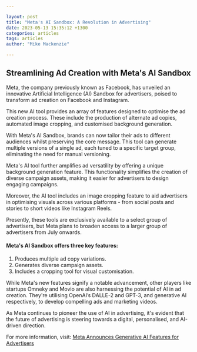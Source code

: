 ```yaml
---

layout: post
title: "Meta's AI Sandbox: A Revolution in Advertising"
date: 2023-05-13 15:35:12 +1300
categories: articles
tags: articles
author: "Mike Mackenzie"

---
```


## Streamlining Ad Creation with Meta's AI Sandbox

Meta, the company previously known as Facebook, has unveiled an innovative Artificial Intelligence (AI) Sandbox for advertisers, poised to transform ad creation on Facebook and Instagram. 

This new AI tool provides an array of features designed to optimise the ad creation process. These include the production of alternate ad copies, automated image cropping, and customised background generation. 

With Meta's AI Sandbox, brands can now tailor their ads to different audiences whilst preserving the core message. This tool can generate multiple versions of a single ad, each tuned to a specific target group, eliminating the need for manual versioning.

Meta's AI tool further amplifies ad versatility by offering a unique background generation feature. This functionality simplifies the creation of diverse campaign assets, making it easier for advertisers to design engaging campaigns. 

Moreover, the AI tool includes an image cropping feature to aid advertisers in optimising visuals across various platforms - from social posts and stories to short videos like Instagram Reels.

Presently, these tools are exclusively available to a select group of advertisers, but Meta plans to broaden access to a larger group of advertisers from July onwards.

#### Meta's AI Sandbox offers three key features:

1. Produces multiple ad copy variations.
2. Generates diverse campaign assets.
3. Includes a cropping tool for visual customisation.

While Meta's new features signify a notable advancement, other players like startups Omneky and Movio are also harnessing the potential of AI in ad creation. They're utilising OpenAI’s DALLE-2 and GPT-3, and generative AI respectively, to develop compelling ads and marketing videos.

As Meta continues to pioneer the use of AI in advertising, it's evident that the future of advertising is steering towards a digital, personalised, and AI-driven direction.

For more information, visit: [Meta Announces Generative AI Features for Advertisers](https://techcrunch.com/2023/05/11/meta-announces-generative-ai-features-for-advertisers/?utm_source=veb.co.nz)
